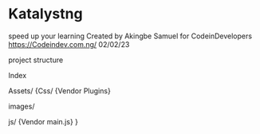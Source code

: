 # Katalystng
 speed up your learning
Created by Akingbe Samuel for CodeinDevelopers https://Codeindev.com.ng/
02/02/23

project structure

Index

Assets/
{Css/
{Vendor
Plugins}


images/


js/
{Vendor
main.js}
}